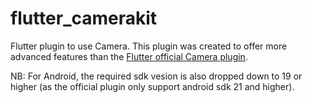 # flutter_camerakit
Flutter plugin to use Camera. This plugin was created to offer more advanced features than the <a href="https://pub.dartlang.org/packages/camera">Flutter official Camera plugin</a>. 

NB: For Android, the required sdk vesion is also dropped down to 19 or higher (as the official plugin only support android sdk 21 and higher).
